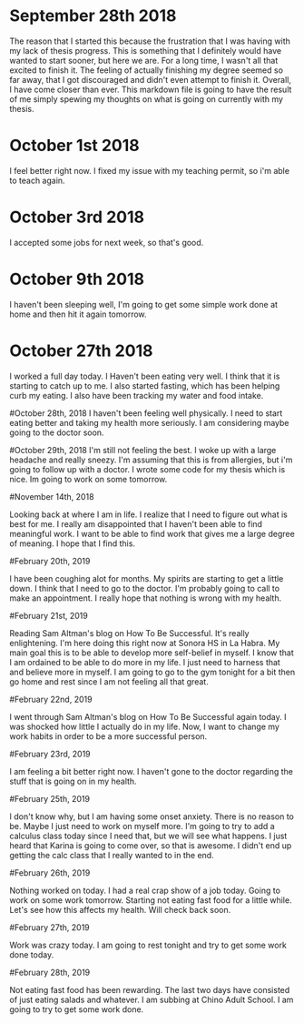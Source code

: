 # September 28th 2018

The reason that I started this because the frustration that I was having with my lack of thesis progress.
This is something that I definitely would have wanted to start sooner, but here we are. For a long time, I wasn't all that excited to
finish it. The feeling of actually finishing my degree seemed so far away, that I got discouraged and didn't even attempt to finish it.
Overall, I have come closer than ever. This markdown file is going to have the result of me simply spewing my thoughts on what is going
on currently with my thesis.



# October 1st 2018
I feel better right now. I fixed my issue with my teaching permit, so i'm able to teach again.

# October 3rd 2018
I accepted some jobs for next week, so that's good.

# October 9th 2018
I haven't been sleeping well, I'm going to get some simple work done at home and then hit it again tomorrow.

# October 27th 2018
I worked a full day today. I Haven't been eating very well. I think that it is starting to catch up to me.
I also started fasting, which has been helping curb my eating. I also have been tracking my water and food intake.

#October 28th, 2018
I haven't been feeling well physically. I need to start eating better and taking my health more seriously.
I am considering maybe going to the doctor soon.

#October 29th, 2018
I'm still not feeling the best. I woke up with a large headache and really sneezy.
I'm assuming that this is from allergies, but i'm going to follow up with a doctor.
I wrote some code for my thesis which is nice. Im going to work on some tomorrow.

#November 14th, 2018

Looking back at where I am in life. I realize that I need to figure out what is best for me.
I really am disappointed that I haven't been able to find meaningful work. I want to be able to find
work that gives me a large degree of meaning. I hope that I find this.

#February 20th, 2019

I have been coughing alot for months. My spirits are starting to get a little down. I think that I need to go to the doctor. I'm probably going to call to make an appointment. I really hope that nothing is wrong with my health.

#February 21st, 2019

Reading Sam Altman's blog on How To Be Successful. It's really enlightening. I'm here doing this right now at Sonora HS in La Habra. My main goal this is to be able to develop more self-belief in myself. I know that I am ordained to be able to do more in my life. I just need to harness that and believe more in myself. I am going to go to the gym tonight for a bit then go home and rest since I am not feeling all that great.

#February 22nd, 2019

I went through Sam Altman's blog on How To Be Successful again today. I was shocked how little I actually do in my life. Now, I want to change my work habits in order to be a more successful person.


#February 23rd, 2019

I am feeling a bit better right now. I haven't gone to the doctor regarding the stuff that is going on in my health.

#February 25th, 2019

I don't know why, but I am having some onset anxiety. There is no reason to be. Maybe I just need to work on myself more. I'm going to try to add a calculus class today since I need that, but we will see what happens. I just heard that Karina is going to come over, so that is awesome. I didn't end up getting the calc class that I really wanted to in the end.

#February 26th, 2019

Nothing worked on today. I had a real crap show of a job today. Going to work on some work tomorrow. Starting not eating fast food for a little while. Let's see how this affects my health. Will check back soon.

#February 27th, 2019

Work was crazy today. I am going to rest tonight and try to get some work done today.

#February 28th, 2019

Not eating fast food has been rewarding. The last two days have consisted of just eating salads and whatever. I am subbing at Chino Adult School. I am going to try to get some work done.
